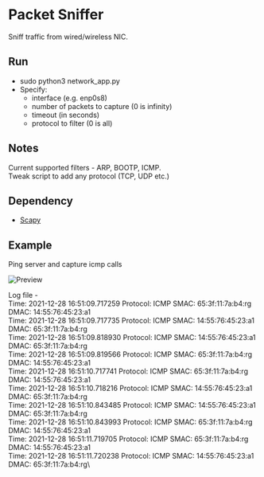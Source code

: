 # Packet Sniffer

Sniff traffic from wired/wireless NIC.

## Run
- sudo python3 network_app.py
- Specify: 
  - interface (e.g. enp0s8)
  - number of packets to capture (0 is infinity)
  - timeout (in seconds)
  - protocol to filter (0 is all)

## Notes
Current supported filters - ARP, BOOTP, ICMP.\
Tweak script to add any protocol (TCP, UDP etc.)

## Dependency
- [Scapy](https://scapy.readthedocs.io/en/latest/)

## Example
Ping server and capture icmp calls

![Preview](https://i.imgur.com/hL25SFn.png)

Log file -\
Time: 2021-12-28 16:51:09.717259 Protocol: ICMP SMAC: 65:3f:11:7a:b4:rg DMAC: 14:55:76:45:23:a1\
Time: 2021-12-28 16:51:09.717735 Protocol: ICMP SMAC: 14:55:76:45:23:a1 DMAC: 65:3f:11:7a:b4:rg\
Time: 2021-12-28 16:51:09.818930 Protocol: ICMP SMAC: 14:55:76:45:23:a1 DMAC: 65:3f:11:7a:b4:rg\
Time: 2021-12-28 16:51:09.819566 Protocol: ICMP SMAC: 65:3f:11:7a:b4:rg DMAC: 14:55:76:45:23:a1\
Time: 2021-12-28 16:51:10.717741 Protocol: ICMP SMAC: 65:3f:11:7a:b4:rg DMAC: 14:55:76:45:23:a1\
Time: 2021-12-28 16:51:10.718216 Protocol: ICMP SMAC: 14:55:76:45:23:a1 DMAC: 65:3f:11:7a:b4:rg\
Time: 2021-12-28 16:51:10.843485 Protocol: ICMP SMAC: 14:55:76:45:23:a1 DMAC: 65:3f:11:7a:b4:rg\
Time: 2021-12-28 16:51:10.843993 Protocol: ICMP SMAC: 65:3f:11:7a:b4:rg DMAC: 14:55:76:45:23:a1\
Time: 2021-12-28 16:51:11.719705 Protocol: ICMP SMAC: 65:3f:11:7a:b4:rg DMAC: 14:55:76:45:23:a1\
Time: 2021-12-28 16:51:11.720238 Protocol: ICMP SMAC: 14:55:76:45:23:a1 DMAC: 65:3f:11:7a:b4:rg\

